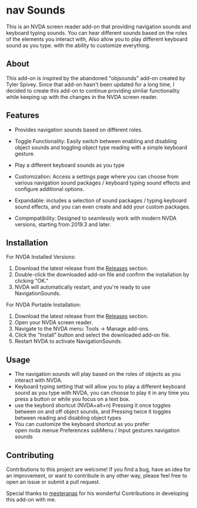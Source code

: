 # nav Sounds
This is an NVDA screen reader add-on that 
providing navigation sounds and keyboard typing sounds. 
You can hear different sounds based on the roles of the elements you interact with,
Also allow you to play different keyboard sound as you type.
with the ability to customize everything.

 
## About


This add-on is inspired by the abandoned "objsounds" add-on created by Tyler Spivey. Since that add-on hasn't been updated for a long time, I decided to create this add-on to continue providing similar functionality while keeping up with the changes in the NVDA screen reader.


## Features

- Provides navigation sounds based on different roles.
- Toggle Functionality: Easily switch between enabling and disabling object sounds and toggling object type reading with a simple keyboard gesture.
- Play a different keyboard sounds as you type
- Customization: Access a settings page where you can choose from various navigation sound packages / keyboard typing sound effects and configure additional options.
- Expandable:  includes a selection of sound packages / typing keyboard sound effects, and you can even create and add your custom packages.

- Compmpatibility: Designed to seamlessly work with modern NVDA versions, starting from 2019.3 and later.


## Installation
For NVDA Installed Versions:
1. Download the latest release from the [Releases](https://github.com/ahmedthebest31/navsounds/releases/) section.
2. Double-click the downloaded add-on file and confirm the installation by clicking "OK."
3. NVDA will automatically restart, and you're ready to use NavigationSounds.


For NVDA Portable Installation:

1. Download the latest release from the [Releases](https://github.com/ahmedthebest31/navsounds/releases) section.
2. Open your NVDA screen reader.
3. Navigate to the NVDA menu: Tools -> Manage add-ons.
4. Click the "Install" button and select the downloaded add-on file.
5. Restart NVDA to activate NavigationSounds.


## Usage

- The navigation sounds will play based on the roles of objects as you interact with NVDA.
- Keyboard typing setting that will allow you to play a different keyboard sound as you type with NVDA, you can  choose to play it in any time you press a button or while you focus on a text box. 
- use the keybord shortcut (NVDA+alt+n)  Pressing it once toggles between on and off object sounds, and Pressing twice  it toggles between reading and disabling object types 
- You can customize the keyboard shortcut as you prefer  
open nvda menue Preferences  subMenu / Input gestures
 navigation sounds   

## Contributing

Contributions to this project are welcome! If you find a bug, have an idea for an improvement, or want to contribute in any other way, please feel free to open an issue or submit a pull request.

Special thanks to  [mesteranas](https://github.com/mesteranas/) for his wonderful Contributions in developing this add-on with me.
